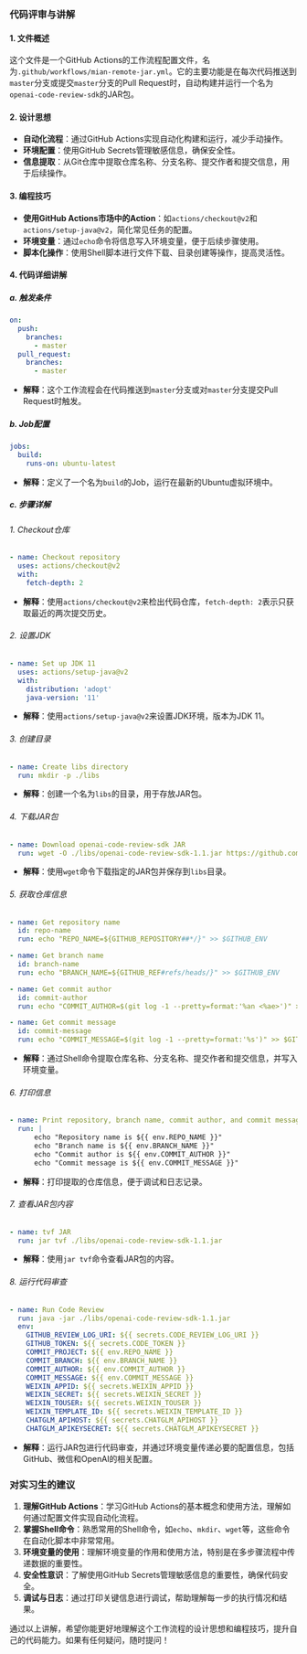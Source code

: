 ### 代码评审与讲解

#### 1. 文件概述
这个文件是一个GitHub Actions的工作流程配置文件，名为`.github/workflows/mian-remote-jar.yml`。它的主要功能是在每次代码推送到`master`分支或提交`master`分支的Pull Request时，自动构建并运行一个名为`openai-code-review-sdk`的JAR包。

#### 2. 设计思想
- **自动化流程**：通过GitHub Actions实现自动化构建和运行，减少手动操作。
- **环境配置**：使用GitHub Secrets管理敏感信息，确保安全性。
- **信息提取**：从Git仓库中提取仓库名称、分支名称、提交作者和提交信息，用于后续操作。

#### 3. 编程技巧
- **使用GitHub Actions市场中的Action**：如`actions/checkout@v2`和`actions/setup-java@v2`，简化常见任务的配置。
- **环境变量**：通过`echo`命令将信息写入环境变量，便于后续步骤使用。
- **脚本化操作**：使用Shell脚本进行文件下载、目录创建等操作，提高灵活性。

#### 4. 代码详细讲解

##### a. 触发条件
```yaml
on:
  push:
    branches:
      - master
  pull_request:
    branches:
      - master
```
- **解释**：这个工作流程会在代码推送到`master`分支或对`master`分支提交Pull Request时触发。

##### b. Job配置
```yaml
jobs:
  build:
    runs-on: ubuntu-latest
```
- **解释**：定义了一个名为`build`的Job，运行在最新的Ubuntu虚拟环境中。

##### c. 步骤详解

###### 1. Checkout仓库
```yaml
- name: Checkout repository
  uses: actions/checkout@v2
  with:
    fetch-depth: 2
```
- **解释**：使用`actions/checkout@v2`来检出代码仓库，`fetch-depth: 2`表示只获取最近的两次提交历史。

###### 2. 设置JDK
```yaml
- name: Set up JDK 11
  uses: actions/setup-java@v2
  with:
    distribution: 'adopt'
    java-version: '11'
```
- **解释**：使用`actions/setup-java@v2`来设置JDK环境，版本为JDK 11。

###### 3. 创建目录
```yaml
- name: Create libs directory
  run: mkdir -p ./libs
```
- **解释**：创建一个名为`libs`的目录，用于存放JAR包。

###### 4. 下载JAR包
```yaml
- name: Download openai-code-review-sdk JAR
  run: wget -O ./libs/openai-code-review-sdk-1.1.jar https://github.com/kexi292/openai-code-review-log/releases/download/v1.1/openai-code-review-sdk-1.1.jar
```
- **解释**：使用`wget`命令下载指定的JAR包并保存到`libs`目录。

###### 5. 获取仓库信息
```yaml
- name: Get repository name
  id: repo-name
  run: echo "REPO_NAME=${GITHUB_REPOSITORY##*/}" >> $GITHUB_ENV

- name: Get branch name
  id: branch-name
  run: echo "BRANCH_NAME=${GITHUB_REF#refs/heads/}" >> $GITHUB_ENV

- name: Get commit author
  id: commit-author
  run: echo "COMMIT_AUTHOR=$(git log -1 --pretty=format:'%an <%ae>')" >> $GITHUB_ENV

- name: Get commit message
  id: commit-message
  run: echo "COMMIT_MESSAGE=$(git log -1 --pretty=format:'%s')" >> $GITHUB_ENV
```
- **解释**：通过Shell命令提取仓库名称、分支名称、提交作者和提交信息，并写入环境变量。

###### 6. 打印信息
```yaml
- name: Print repository, branch name, commit author, and commit message
  run: |
      echo "Repository name is ${{ env.REPO_NAME }}"
      echo "Branch name is ${{ env.BRANCH_NAME }}"
      echo "Commit author is ${{ env.COMMIT_AUTHOR }}"
      echo "Commit message is ${{ env.COMMIT_MESSAGE }}"
```
- **解释**：打印提取的仓库信息，便于调试和日志记录。

###### 7. 查看JAR包内容
```yaml
- name: tvf JAR
  run: jar tvf ./libs/openai-code-review-sdk-1.1.jar
```
- **解释**：使用`jar tvf`命令查看JAR包的内容。

###### 8. 运行代码审查
```yaml
- name: Run Code Review
  run: java -jar ./libs/openai-code-review-sdk-1.1.jar
  env:
    GITHUB_REVIEW_LOG_URI: ${{ secrets.CODE_REVIEW_LOG_URI }}
    GITHUB_TOKEN: ${{ secrets.CODE_TOKEN }}
    COMMIT_PROJECT: ${{ env.REPO_NAME }}
    COMMIT_BRANCH: ${{ env.BRANCH_NAME }}
    COMMIT_AUTHOR: ${{ env.COMMIT_AUTHOR }}
    COMMIT_MESSAGE: ${{ env.COMMIT_MESSAGE }}
    WEIXIN_APPID: ${{ secrets.WEIXIN_APPID }}
    WEIXIN_SECRET: ${{ secrets.WEIXIN_SECRET }}
    WEIXIN_TOUSER: ${{ secrets.WEIXIN_TOUSER }}
    WEIXIN_TEMPLATE_ID: ${{ secrets.WEIXIN_TEMPLATE_ID }}
    CHATGLM_APIHOST: ${{ secrets.CHATGLM_APIHOST }}
    CHATGLM_APIKEYSECRET: ${{ secrets.CHATGLM_APIKEYSECRET }}
```
- **解释**：运行JAR包进行代码审查，并通过环境变量传递必要的配置信息，包括GitHub、微信和OpenAI的相关配置。

### 对实习生的建议
1. **理解GitHub Actions**：学习GitHub Actions的基本概念和使用方法，理解如何通过配置文件实现自动化流程。
2. **掌握Shell命令**：熟悉常用的Shell命令，如`echo`、`mkdir`、`wget`等，这些命令在自动化脚本中非常常用。
3. **环境变量的使用**：理解环境变量的作用和使用方法，特别是在多步骤流程中传递数据的重要性。
4. **安全性意识**：了解使用GitHub Secrets管理敏感信息的重要性，确保代码安全。
5. **调试与日志**：通过打印关键信息进行调试，帮助理解每一步的执行情况和结果。

通过以上讲解，希望你能更好地理解这个工作流程的设计思想和编程技巧，提升自己的代码能力。如果有任何疑问，随时提问！